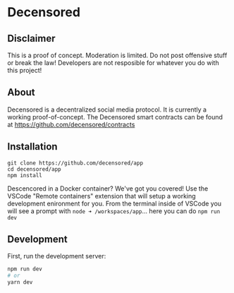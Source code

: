 # Decensored

## Disclaimer

This is a proof of concept. Moderation is limited. Do not post offensive stuff or break the law! Developers are not resposible for whatever you do with this project!

## About

Decensored is a decentralized social media protocol. It is currently
a working proof-of-concept.
The Decensored smart contracts can be found at https://github.com/decensored/contracts

## Installation

```
git clone https://github.com/decensored/app
cd decensored/app
npm install
```

Descencored in a Docker container? We've got you covered!
Use the VSCode "Remote containers" extension that will setup a working development enironment for you.
From the terminal inside of VSCode you will see a prompt with `node ➜ /workspaces/app`... here you can do `npm run dev`

## Development

First, run the development server:

```bash
npm run dev
# or
yarn dev
```
